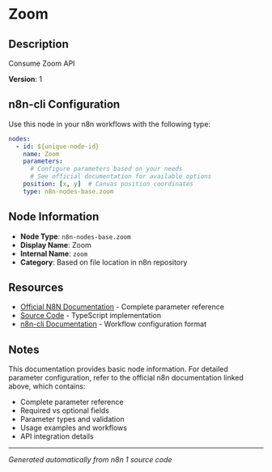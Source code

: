 # Zoom

## Description

Consume Zoom API

**Version**: 1

## n8n-cli Configuration

Use this node in your n8n workflows with the following type:

```yaml
nodes:
  - id: ${unique-node-id}
    name: Zoom
    parameters:
      # Configure parameters based on your needs
      # See official documentation for available options
    position: [x, y]  # Canvas position coordinates
    type: n8n-nodes-base.zoom
```

## Node Information

- **Node Type**: `n8n-nodes-base.zoom`
- **Display Name**: Zoom
- **Internal Name**: `zoom`
- **Category**: Based on file location in n8n repository

## Resources

- [Official N8N Documentation](https://docs.n8n.io/integrations/builtin/app-nodes/n8n-nodes-base.zoom/) - Complete parameter reference
- [Source Code](https://github.com/n8n-io/n8n/blob/master/packages/nodes-base/nodes/Zoom/Zoom.node.ts) - TypeScript implementation
- [n8n-cli Documentation](https://github.com/edenreich/n8n-cli) - Workflow configuration format

## Notes

This documentation provides basic node information. For detailed parameter configuration, 
refer to the official n8n documentation linked above, which contains:

- Complete parameter reference
- Required vs optional fields
- Parameter types and validation
- Usage examples and workflows
- API integration details

---
*Generated automatically from n8n 1 source code*
